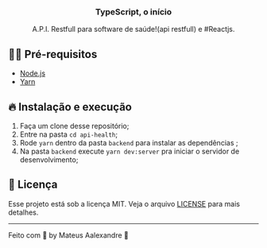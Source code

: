 <h3 align="center">
  TypeScript, o início
</h3>

<p align="center">A.P.I. Restfull para software de saúde!(api restfull) e  #Reactjs.</p>
 
## ✋🏻 Pré-requisitos

- [Node.js](https://nodejs.org/en/)
- [Yarn](https://yarnpkg.com/pt-BR/docs/install)

## 🔥 Instalação e execução

1. Faça um clone desse repositório;
2. Entre na pasta `cd api-health`;
3. Rode `yarn` dentro da pasta `backend` para instalar as dependências ;
4. Na pasta `backend` execute `yarn dev:server` pra iniciar o servidor de desenvolvimento;

## 📝 Licença

Esse projeto está sob a licença MIT. Veja o arquivo [LICENSE](LICENSE.md) para mais detalhes.

---

Feito com 💖 by Mateus Aalexandre 👋

